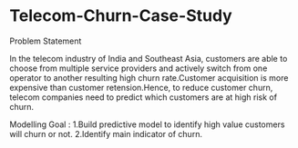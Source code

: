 # Telecom-Churn-Case-Study

Problem Statement

In the telecom industry of India and Southeast Asia, customers are able to choose from multiple service providers and actively switch from one operator to another resulting high churn rate.Customer acquisition is more expensive than customer retension.Hence, to reduce customer churn, telecom companies need to predict which customers are at high risk of churn.

Modelling Goal :
1.Build predictive model to identify high value customers will churn or not.
2.Identify main indicator of churn.
